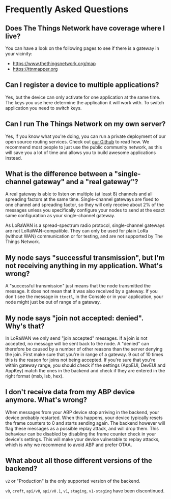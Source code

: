 # Frequently Asked Questions

## Does The Things Network have coverage where I live?

You can have a look on the following pages to see if there is a gateway in your vicinity:
* https://www.thethingsnetwork.org/map
* https://ttnmapper.org

## Can I register a device to multiple applications?

Yes, but the device can only activate for one application at the same time. The keys you use here determine the application it will work with. To switch application you need to switch keys.

## Can I run The Things Network on my own server?

Yes, if you know what you're doing, you can run a private deployment of our open source routing services. Check out [our Github](https://github.com/TheThingsNetwork/ttn) to read how. We recommend most people to just use the public community network, as this will save you a lot of time and allows you to build awesome applications instead.

## What is the difference between a "single-channel gateway" and a "real gateway"?

A real gateway is able to listen on multiple (at least 8) channels and all spreading factors at the same time. Single-channel gateways are fixed to one channel and spreading factor, so they will only receive about 2% of the messages unless you specifically configure your nodes to send at the exact same configuration as your single-channel gateway.

As LoRaWAN is a spread-spectrum radio protocol, single-channel gateways are not LoRaWAN-compatible. They can only be used for plain LoRa (without WAN) communication or for testing, and are not supported by The Things Network.

## My node says "successful transmission", but I'm not receiving anything in my application. What's wrong?

A "successful transmission" just means that the node transmitted the message. It does not mean that it was also received by a gateway. If you don't see the message in `ttnctl`, in the Console or in your application, your node might just be out of range of a gateway.

## My node says "join not accepted: denied". Why's that?

In LoRaWAN we only send "join accepted" messages. If a join is not accepted, no message will be sent back to the node. A "denied" can therefore be caused by a number of other reasons than the server denying the join. First make sure that you're in range of a gateway. 9 out of 10 times this is the reason for joins not being accepted. If you're sure that you're within gateway range, you should check if the settings (AppEUI, DevEUI and AppKey) match the ones in the backend and check if they are entered in the right format (msb, lsb, hex).

## I don't receive data from my ABP device anymore. What's wrong?

When messages from your ABP device stop arriving in the backend, your device probably restarted. When this happens, your device typically resets the frame counters to 0 and starts sending again. The backend however will flag these messages as a possible replay attack, and will drop them. This behaviour can be disabled by disabling the frame counter check in your device's settings. This will make your device vulnerable to replay attacks, which is why we recommend to avoid ABP and prefer OTAA.

## What about all those different versions of the backend?

`v2` or "Production" is the only supported version of the backend.

`v0`, `croft`, `api/v0`, `api/v0.1`, `v1`, `staging`, `v1-staging` have been discontinued. 
